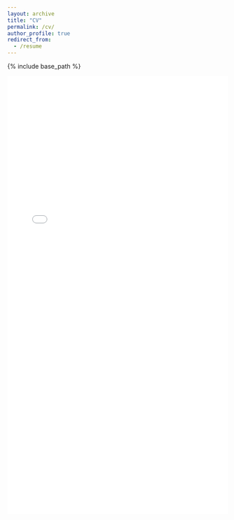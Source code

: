 ```yaml
---
layout: archive
title: "CV"
permalink: /cv/
author_profile: true
redirect_from:
  - /resume
---
```


{% include base_path %}
<iframe src="/files/cv.pdf" style="width:100%; height:1000px;" frameborder="0"></iframe>
